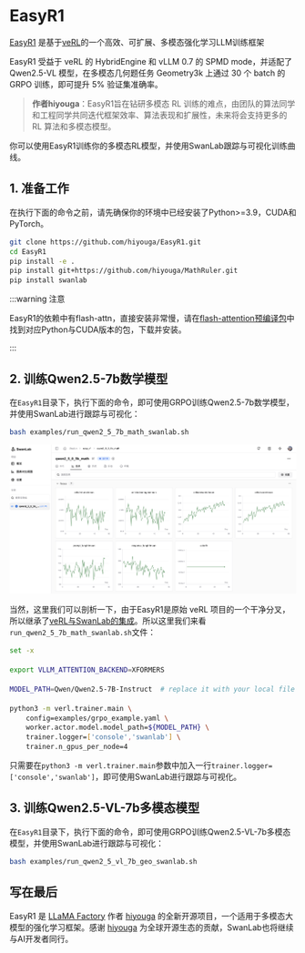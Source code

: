 # EasyR1

[EasyR1](https://github.com/hiyouga/EasyR1) 是基于[veRL](https://github.com/volcengine/verl)的一个高效、可扩展、多模态强化学习LLM训练框架

EasyR1 受益于 veRL 的 HybridEngine 和 vLLM 0.7 的 SPMD mode，并适配了 Qwen2.5-VL 模型，在多模态几何题任务 Geometry3k 上通过 30 个 batch 的 GRPO 训练，即可提升 5% 验证集准确率。

> **作者hiyouga**：EasyR1旨在钻研多模态 RL 训练的难点，由团队的算法同学和工程同学共同迭代框架效率、算法表现和扩展性，未来将会支持更多的 RL 算法和多模态模型。

你可以使用EasyR1训练你的多模态RL模型，并使用SwanLab跟踪与可视化训练曲线。

## 1. 准备工作

在执行下面的命令之前，请先确保你的环境中已经安装了Python>=3.9，CUDA和PyTorch。

```bash
git clone https://github.com/hiyouga/EasyR1.git
cd EasyR1
pip install -e .
pip install git+https://github.com/hiyouga/MathRuler.git
pip install swanlab
```

:::warning 注意

EasyR1的依赖中有flash-attn，直接安装非常慢，请在[flash-attention预编译包](https://github.com/Dao-AILab/flash-attention/releases)中找到对应Python与CUDA版本的包，下载并安装。

:::

## 2. 训练Qwen2.5-7b数学模型

在`EasyR1`目录下，执行下面的命令，即可使用GRPO训练Qwen2.5-7b数学模型，并使用SwanLab进行跟踪与可视化：

```bash
bash examples/run_qwen2_5_7b_math_swanlab.sh
```

![](./easyr1/qwen_math.png)

当然，这里我们可以剖析一下，由于EasyR1是原始 veRL 项目的一个干净分叉，所以继承了[veRL与SwanLab的集成](/zh/guide_cloud/integration/integration-verl.md)。所以这里我们来看`run_qwen2_5_7b_math_swanlab.sh`文件：

```sh {10}
set -x

export VLLM_ATTENTION_BACKEND=XFORMERS

MODEL_PATH=Qwen/Qwen2.5-7B-Instruct  # replace it with your local file path

python3 -m verl.trainer.main \
    config=examples/grpo_example.yaml \
    worker.actor.model.model_path=${MODEL_PATH} \
    trainer.logger=['console','swanlab'] \
    trainer.n_gpus_per_node=4
```

只需要在`python3 -m verl.trainer.main`参数中加入一行`trainer.logger=['console','swanlab']`，即可使用SwanLab进行跟踪与可视化。

## 3. 训练Qwen2.5-VL-7b多模态模型

在`EasyR1`目录下，执行下面的命令，即可使用GRPO训练Qwen2.5-VL-7b多模态模型，并使用SwanLab进行跟踪与可视化：

```bash
bash examples/run_qwen2_5_vl_7b_geo_swanlab.sh
```

## 写在最后

EasyR1 是 [LLaMA Factory](https://github.com/hiyouga/LLaMA-Factory) 作者 [hiyouga](https://github.com/hiyouga) 的全新开源项目，一个适用于多模态大模型的强化学习框架。感谢 [hiyouga](https://github.com/hiyouga) 为全球开源生态的贡献，SwanLab也将继续与AI开发者同行。




